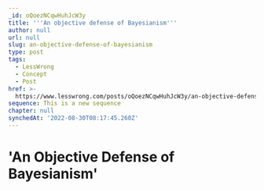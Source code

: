 ```yaml
---
_id: oQoezNCqwHuhJcW3y
title: '''An objective defense of Bayesianism'''
author: null
url: null
slug: an-objective-defense-of-bayesianism
type: post
tags:
  - LessWrong
  - Concept
  - Post
href: >-
  https://www.lesswrong.com/posts/oQoezNCqwHuhJcW3y/an-objective-defense-of-bayesianism
sequence: This is a new sequence
chapter: null
synchedAt: '2022-08-30T08:17:45.260Z'
---
```


# 'An Objective Defense of Bayesianism'
